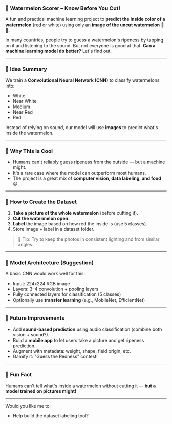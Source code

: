### 🥇 Watermelon Scorer – Know Before You Cut!

A fun and practical machine learning project to **predict the inside color of a watermelon** (red or white) using only an **image of the uncut watermelon** 🍉✨.

In many countries, people try to guess a watermelon's ripeness by tapping on it and listening to the sound. But not everyone is good at that. **Can a machine learning model do better?** Let's find out.

---

### 🧠 Idea Summary

We train a **Convolutional Neural Network (CNN)** to classify watermelons into:

* White
* Near White
* Medium
* Near Red
* Red

Instead of relying on sound, our model will use **images** to predict what's inside the watermelon.

---

### 🔬 Why This Is Cool

* Humans can't reliably guess ripeness from the outside — but a machine might.
* It's a rare case where the model can outperform most humans.
* The project is a great mix of **computer vision, data labeling, and food** 😋.

---

### 📸 How to Create the Dataset

1. **Take a picture of the whole watermelon** (before cutting it).
2. **Cut the watermelon open.**
3. **Label** the image based on how red the inside is (use 5 classes).
4. Store image + label in a dataset folder.

> 📌 Tip: Try to keep the photos in consistent lighting and from similar angles.

---

### 🤖 Model Architecture (Suggestion)

A basic CNN would work well for this:

* Input: 224x224 RGB image
* Layers: 3–4 convolution + pooling layers
* Fully connected layers for classification (5 classes)
* Optionally use **transfer learning** (e.g., MobileNet, EfficientNet)

---

### 🔧 Future Improvements

* Add **sound-based prediction** using audio classification (combine both vision + sound?).
* Build a **mobile app** to let users take a picture and get ripeness prediction.
* Augment with metadata: weight, shape, field origin, etc.
* Gamify it: "Guess the Redness" contest!

---

### 🤪 Fun Fact

Humans can't tell what's inside a watermelon without cutting it — **but a model trained on pictures might!**

---

Would you like me to:

* Help build the dataset labeling tool?

